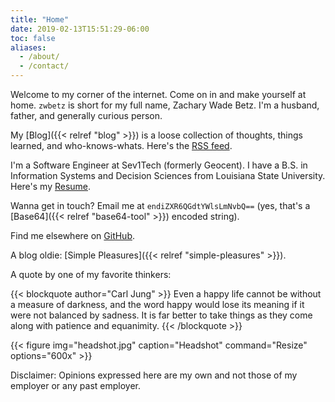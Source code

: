 ```yaml
---
title: "Home"
date: 2019-02-13T15:51:29-06:00
toc: false
aliases:
  - /about/
  - /contact/
---
```


Welcome to my corner of the internet. Come on in and make yourself at home. `zwbetz` is short for my full name, Zachary Wade Betz. I'm a husband, father, and generally curious person.

<!--more-->

My [Blog]({{< relref "blog" >}}) is a loose collection of thoughts, things learned, and who-knows-whats. Here's the [RSS feed](/blog/index.xml).

I'm a Software Engineer at Sev1Tech (formerly Geocent). I have a B.S. in Information Systems and Decision Sciences from Louisiana State University. Here's my [Resume](/resume/resume.html).

Wanna get in touch? Email me at `endiZXR6QGdtYWlsLmNvbQ==` (yes, that's a [Base64]({{< relref "base64-tool" >}}) encoded string).

Find me elsewhere on [GitHub](https://github.com/zwbetz-gh).

A blog oldie: [Simple Pleasures]({{< relref "simple-pleasures" >}}).

A quote by one of my favorite thinkers:

{{< blockquote author="Carl Jung" >}}
Even a happy life cannot be without a measure of darkness, and the word happy would lose its meaning if it were not balanced by sadness. It is far better to take things as they come along with patience and equanimity.
{{< /blockquote >}}

{{< figure
img="headshot.jpg"
caption="Headshot"
command="Resize"
options="600x" >}}

Disclaimer: Opinions expressed here are my own and not those of my employer or any past employer.
